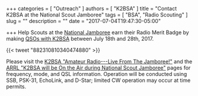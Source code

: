 +++
categories = [ "Outreach" ]
authors = [ "K2BSA" ]
title = "Contact K2BSA at the National Scout Jamboree"
tags = [ "BSA", "Radio Scouting" ]
slug = ""
description = ""
date = "2017-07-04T19:47:30-05:00"

+++
Help Scouts at the [National Jamboree](http://www.bsajamboree.org/)
earn their Radio Merit Badge by making
[QSOs with K2BSA](https://www.k2bsa.net/jamboree-live/)
between July 18th and 28th, 2017.
<!--more-->

{{< tweet "882310810340474880" >}}

Please visit the
[K2BSA "Amateur Radio---Live From The Jamboree!"](https://www.k2bsa.net/jamboree-live/) and the
[ARRL "K2BSA will be On the Air during National Scout Jamboree"](http://www.arrl.org/news/view/k2bsa-will-be-on-the-air-during-national-scout-jamboree)
pages for frequency, mode, and QSL information. Operation will be conducted
using SSB, PSK-31, EchoLink, and D-Star; limited CW operation may occur at
time permits. 

